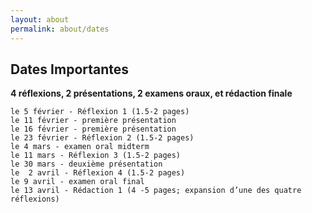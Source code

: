 ```yaml
---
layout: about
permalink: about/dates
---
```


## Dates Importantes  

**4 réflexions, 2 présentations, 2 examens oraux, et rédaction finale**  

	le 5 février - Réflexion 1 (1.5-2 pages)
	le 11 février - première présentation
	le 16 février - première présentation
	le 23 février - Réflexion 2 (1.5-2 pages)
	le 4 mars - examen oral midterm
	le 11 mars - Réflexion 3 (1.5-2 pages)
	le 30 mars - deuxième présentation
	le  2 avril - Réflexion 4 (1.5-2 pages)
	le 9 avril - examen oral final
	le 13 avril - Rédaction 1 (4 -5 pages; expansion d’une des quatre réflexions)
